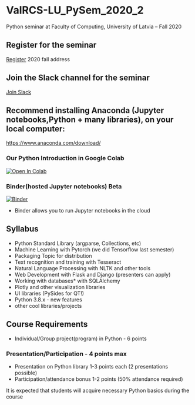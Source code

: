 # ValRCS-LU_PySem_2020_2
Python seminar at Faculty of Computing, University of Latvia  – Fall 2020

## Register for the seminar
[Register](https://forms.gle/joPBuJWeo4os5MXr6) 2020 fall address

## Join the Slack channel for the seminar
[Join Slack](https://join.slack.com/t/pythonludf/shared_invite/enQtOTM2MDkxNzcwMDM4LWE2NmQ3MmMwMWUyZThjMDIyZDI2ODZhNmE0ZTBlMjhiOTA0NmI2YjNiNzg2YTIxZWMyNGYzMDcyMWM1ZTI5NWU)

## Recommend installing Anaconda (Jupyter notebooks,Python + many libraries), on your local computer:

https://www.anaconda.com/download/

### Our Python Introduction in Google Colab
[![Open In Colab](https://colab.research.google.com/assets/colab-badge.svg)](https://colab.research.google.com/github/ValRCS/ValRCS-LU_PySem_2020_2/blob/master/Python_Introduction.ipynb)


### Binder(hosted Jupyter notebooks) Beta
[![Binder](https://mybinder.org/badge_logo.svg)](https://mybinder.org/v2/gh/ValRCS/ValRCS-LU_PySem_2020_2/master)
* Binder allows you to run Jupyter notebooks in the cloud

## Syllabus

* Python Standard Library  (argparse, Collections, etc)
* Machine Learning with Pytorch (we did Tensorflow last semester)
* Packaging Topic for distribution
* Text recognition and training with Tesseract
* Natural Language Processing with NLTK and other tools
* Web Development with Flask and Django (presenters can apply)
* Working with databases* with SQLAlchemy
* Plotly and other visualization libraries
* UI libraries (PySides for QT!)
* Python 3.8.x - new features
* other cool libraries/projects



## Course Requirements

* Individual/Group project(program) in Python - 6 points
### Presentation/Participation - 4 points max
* Presentation on Python library 1-3 points each (2 presentations possible)
* Participation/attendance bonus 1-2 points (50% attendance required)


It is expected that students will acquire necessary Python basics during the course
